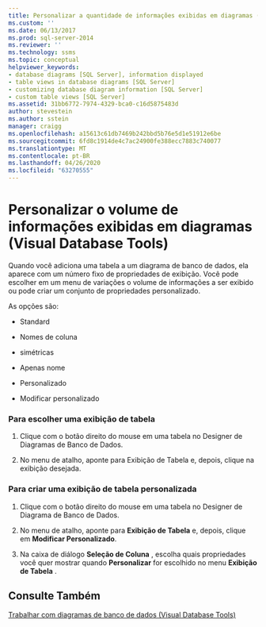 ```yaml
---
title: Personalizar a quantidade de informações exibidas em diagramas (Visual Database Tools) | Microsoft Docs
ms.custom: ''
ms.date: 06/13/2017
ms.prod: sql-server-2014
ms.reviewer: ''
ms.technology: ssms
ms.topic: conceptual
helpviewer_keywords:
- database diagrams [SQL Server], information displayed
- table views in database diagrams [SQL Server]
- customizing database diagram information [SQL Server]
- custom table views [SQL Server]
ms.assetid: 31bb6772-7974-4329-bca0-c16d5875483d
author: stevestein
ms.author: sstein
manager: craigg
ms.openlocfilehash: a15613c61db7469b242bbd5b76e5d1e51912e6be
ms.sourcegitcommit: 6fd8c1914de4c7ac24900fe388ecc7883c740077
ms.translationtype: MT
ms.contentlocale: pt-BR
ms.lasthandoff: 04/26/2020
ms.locfileid: "63270555"
---
```

# <a name="customize-the-amount-of-information-displayed-in-diagrams-visual-database-tools"></a>Personalizar o volume de informações exibidas em diagramas (Visual Database Tools)
  Quando você adiciona uma tabela a um diagrama de banco de dados, ela aparece com um número fixo de propriedades de exibição. Você pode escolher em um menu de variações o volume de informações a ser exibido ou pode criar um conjunto de propriedades personalizado.  
  
 As opções são:  
  
-   Standard  
  
-   Nomes de coluna  
  
-   simétricas  
  
-   Apenas nome  
  
-   Personalizado  
  
-   Modificar personalizado  
  
### <a name="to-choose-a-table-view"></a>Para escolher uma exibição de tabela  
  
1.  Clique com o botão direito do mouse em uma tabela no Designer de Diagramas de Banco de Dados.  
  
2.  No menu de atalho, aponte para Exibição de Tabela e, depois, clique na exibição desejada.  
  
### <a name="to-create-a-custom-table-view"></a>Para criar uma exibição de tabela personalizada  
  
1.  Clique com o botão direito do mouse em uma tabela no Designer de Diagrama de Banco de Dados.  
  
2.  No menu de atalho, aponte para **Exibição de Tabela** e, depois, clique em **Modificar Personalizado**.  
  
3.  Na caixa de diálogo **Seleção de Coluna** , escolha quais propriedades você quer mostrar quando **Personalizar** for escolhido no menu **Exibição de Tabela** .  
  
## <a name="see-also"></a>Consulte Também  
 [Trabalhar com diagramas de banco de dados &#40;Visual Database Tools&#41;](visual-database-tools.md)  
  
  
